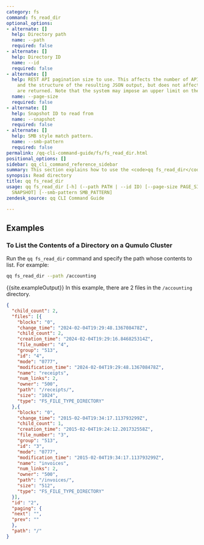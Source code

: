 ```yaml
---
category: fs
command: fs_read_dir
optional_options:
- alternate: []
  help: Directory path
  name: --path
  required: false
- alternate: []
  help: Directory ID
  name: --id
  required: false
- alternate: []
  help: REST API pagination size to use. This affects the number of API calls made,
    and the structure of the resulting JSON output, but does not affect what entries
    are returned. Note that the system may impose an upper limit on the page size.
  name: --page-size
  required: false
- alternate: []
  help: Snapshot ID to read from
  name: --snapshot
  required: false
- alternate: []
  help: SMB style match pattern.
  name: --smb-pattern
  required: false
permalink: /qq-cli-command-guide/fs/fs_read_dir.html
positional_options: []
sidebar: qq_cli_command_reference_sidebar
summary: This section explains how to use the <code>qq fs_read_dir</code> command.
synopsis: Read directory
title: qq fs_read_dir
usage: qq fs_read_dir [-h] (--path PATH | --id ID) [--page-size PAGE_SIZE] [--snapshot
  SNAPSHOT] [--smb-pattern SMB_PATTERN]
zendesk_source: qq CLI Command Guide

---
```


## Examples

### To List the Contents of a Directory on a Qumulo Cluster
Run the `qq fs_read_dir` command and specify the path whose contents to list. For example:

```bash
qq fs_read_dir --path /accounting
```

{{site.exampleOutput}} In this example, there are 2 files in the `/accounting` directory.

```json
{
  "child_count": 2,
  "files": [{
    "blocks": "0",
    "change_time": "2024-02-04T19:29:48.136708478Z",
    "child_count": 2,
    "creation_time": "2024-02-04T19:29:16.846825314Z",
    "file_number": "4",
    "group": "513",
    "id": "4",
    "mode": "0777",
    "modification_time": "2024-02-04T19:29:48.136708478Z",
    "name": "receipts",
    "num_links": 2,
    "owner": "500",
    "path": "/receipts/",
    "size": "1024",
    "type": "FS_FILE_TYPE_DIRECTORY"
  },{
    "blocks": "0",
    "change_time": "2015-02-04T19:34:17.113793299Z",
    "child_count": 1,
    "creation_time": "2015-02-04T19:24:12.201732558Z",
    "file_number": "3",
    "group": "513",
    "id": "3",
    "mode": "0777",
    "modification_time": "2015-02-04T19:34:17.113793299Z",
    "name": "invoices",
    "num_links": 2,
    "owner": "500",
    "path": "/invoices/",
    "size": "512",
    "type": "FS_FILE_TYPE_DIRECTORY"
  }],
  "id": "2",
  "paging": {
  "next": "",
  "prev": ""
  },
  "path": "/"
}
```
